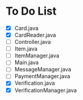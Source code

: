 # To Do List

- [x] Card.java
- [x] CardReader.java
- [ ] Controller.java
- [ ] Item.java
- [ ] ItemManager.java
- [ ] Main.java
- [ ] MessageManager.java
- [ ] PaymentManager.java
- [x] Verification.java
- [x] VerificationManager.java
